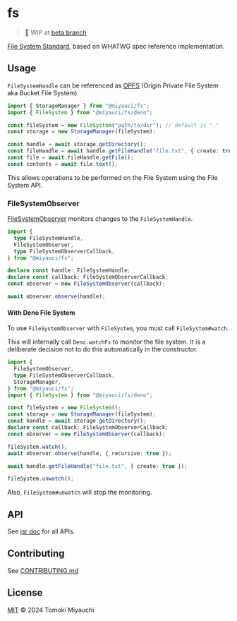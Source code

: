 # fs

> 🚧 WIP at [beta branch](https://github.com/TomokiMiyauci/fs/tree/beta)

[File System Standard](https://whatpr.org/fs/165.html), based on WHATWG spec
reference implementation.

## Usage

`FileSystemHandle` can be referenced as
[OPFS](https://developer.mozilla.org/en-US/docs/Web/API/File_System_API/Origin_private_file_system)
(Origin Private File System aka Bucket File System).

```ts
import { StorageManager } from "@miyauci/fs";
import { FileSystem } from "@miyauci/fs/deno";

const fileSystem = new FileSystem("path/to/dir"); // default is "."
const storage = new StorageManager(fileSystem);

const handle = await storage.getDirectory();
const fileHandle = await handle.getFileHandle("file.txt", { create: true });
const file = await fileHandle.getFile();
const contents = await file.text();
```

This allows operations to be performed on the File System using the File System
API.

### FileSystemObserver

[FileSystemObserver](https://whatpr.org/fs/165.html#api-filesystemobserver)
monitors changes to the `FileSystemHandle`.

```ts
import {
  type FileSystemHandle,
  FileSystemObserver,
  type FileSystemObserverCallback,
} from "@miyauci/fs";

declare const handle: FileSystemHandle;
declare const callback: FileSystemObserverCallback;
const observer = new FileSystemObserver(callback);

await observer.observe(handle);
```

#### With Deno File System

To use `FileSystemObserver` with `FileSystem`, you must call `FileSystem#watch`.

This will internally call `Deno.watchFs` to monitor the file system. It is a
deliberate decision not to do this automatically in the constructor.

```ts
import {
  FileSystemObserver,
  type FileSystemObserverCallback,
  StorageManager,
} from "@miyauci/fs";
import { FileSystem } from "@miyauci/fs/deno";

const fileSystem = new FileSystem();
const storage = new StorageManager(fileSystem);
const handle = await storage.getDirectory();
declare const callback: FileSystemObserverCallback;
const observer = new FileSystemObserver(callback);

fileSystem.watch();
await observer.observe(handle, { recursive: true });

await handle.getFileHandle("file.txt", { create: true });

fileSystem.unwatch();
```

Also, `FileSystem#unwatch` will stop the monitoring.

## API

See [jsr doc](https://jsr.io/@miyauci/fs) for all APIs.

## Contributing

See [CONTRIBUTING.md](CONTRIBUTING.md)

## License

[MIT](LICENSE) © 2024 Tomoki Miyauchi
